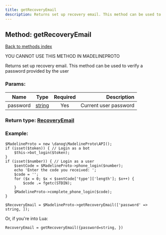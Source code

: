 ```yaml
---
title: getRecoveryEmail
description: Returns set up recovery email. This method can be used to verify a password provided by the user
---
```

## Method: getRecoveryEmail  
[Back to methods index](index.md)


YOU CANNOT USE THIS METHOD IN MADELINEPROTO


Returns set up recovery email. This method can be used to verify a password provided by the user

### Params:

| Name     |    Type       | Required | Description |
|----------|:-------------:|:--------:|------------:|
|password|[string](../types/string.md) | Yes|Current user password|


### Return type: [RecoveryEmail](../types/RecoveryEmail.md)

### Example:


```
$MadelineProto = new \danog\MadelineProto\API();
if (isset($token)) { // Login as a bot
    $this->bot_login($token);
}
if (isset($number)) { // Login as a user
    $sentCode = $MadelineProto->phone_login($number);
    echo 'Enter the code you received: ';
    $code = '';
    for ($x = 0; $x < $sentCode['type']['length']; $x++) {
        $code .= fgetc(STDIN);
    }
    $MadelineProto->complete_phone_login($code);
}

$RecoveryEmail = $MadelineProto->getRecoveryEmail(['password' => string, ]);
```

Or, if you're into Lua:

```
RecoveryEmail = getRecoveryEmail({password=string, })
```

